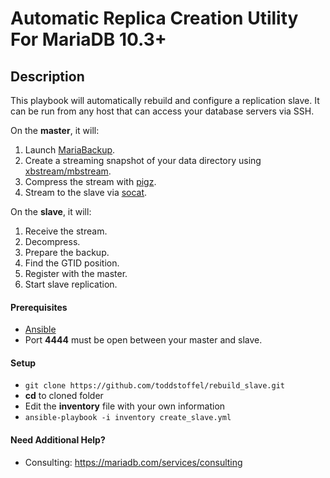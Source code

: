 # Automatic Replica Creation Utility For MariaDB 10.3+

## Description
This playbook will automatically rebuild and configure a replication slave.  It can be run from any host that can access your database servers via SSH.

On the **master**, it will:

1. Launch [MariaBackup](https://mariadb.com/kb/en/library/mariabackup-overview/).
1. Create a streaming snapshot of your data directory using [xbstream/mbstream](https://www.percona.com/doc/percona-xtrabackup/2.3/xbstream/xbstream.html).
1. Compress the stream with [pigz](https://zlib.net/pigz/).
1. Stream to the slave via [socat](http://www.dest-unreach.org/socat/).

On the **slave**, it will:
1. Receive the stream.
1. Decompress.
1. Prepare the backup.
1. Find the GTID position.
1. Register with the master.
1. Start slave replication.

#### Prerequisites

* [Ansible](http://docs.ansible.com/ansible/latest/intro_installation.html)
* Port **4444** must be open between your master and slave.

#### Setup

* `git clone https://github.com/toddstoffel/rebuild_slave.git`
* **cd** to cloned folder
* Edit the **inventory** file with your own information
* `ansible-playbook -i inventory create_slave.yml`

#### Need Additional Help?

* Consulting: https://mariadb.com/services/consulting
